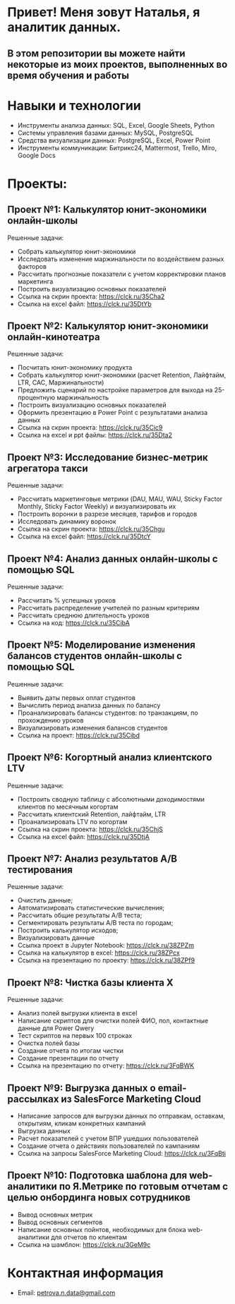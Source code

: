 # Привет! Меня зовут Наталья, я аналитик данных. 

## В этом репозитории вы можете найти некоторые из моих проектов, выполненных во время обучения и работы

# Навыки и технологии

 -	Инструменты анализа данных: SQL, Excel, Google Sheets, Python
 -	Системы управления базами данных: MySQL, PostgreSQL
 -	Средства визуализации данных: PostgreSQL, Excel, Power Point
 -	Инструменты коммуникации: Битрикс24, Mattermost, Trello, Miro, Google Docs

# Проекты: 

## Проект №1: Калькулятор юнит-экономики онлайн-школы
 
 Решенные задачи:
- Собрать калькулятор юнит-экономики
- Исследовать изменение маржинальности по воздействием разных факторов
- Рассчитать прогнозные показатели с учетом корректировки планов маркетинга
- Построить визуализацию основных показателей
- Ссылка на скрин проекта: https://clck.ru/35Cha2
- Ссылка на excel файл: https://clck.ru/35DtYb

 
## Проект №2: Калькулятор юнит-экономики онлайн-кинотеатра
 
 Решенные задачи:
-	Посчитать юнит-экономику продукта
-	Собрать калькулятор юнит-экономики (расчет Retention, Лайфтайм, LTR, CAC, Маржинальности)
-	Предложить сценарий по настройке параметров для выхода на 25-процентную маржинальность
-	Построить визуализацию основных показателей
-	Оформить презентацию в Power Point с результатами анализа данных
-	Ссылка на скрин проекта: https://clck.ru/35Cic9
-	Ссылка на excel и ppt файлы: https://clck.ru/35Dta2

 
## Проект №3: Исследование бизнес-метрик агрегатора такси
 
 Решенные задачи:
-	Рассчитать маркетинговые метрики (DAU, MAU, WAU, Sticky Factor Monthly, Sticky Factor Weekly) и визуализировать их
-	Построить воронки в разрезе месяцев, тарифов и городов
-	Исследовать динамику воронок
- Ссылка на скрин проекта: https://clck.ru/35Chgu
- Ссылка на excel файл: https://clck.ru/35DtcY

 
## Проект №4: Анализ данных онлайн-школы с помощью SQL
 
 Решенные задачи:
-	Рассчитать % успешных уроков
-	Рассчитать распределение учителей по разным критериям
-	Рассчитать среднюю длительность уроков
-	Ссылка на код: https://clck.ru/35CibA
  
 
## Проект №5: Моделирование изменения балансов студентов онлайн-школы с помощью SQL
 
 Решенные задачи:
-	Выявить даты первых оплат студентов
-	Вычислить период анализа данных по балансу
-	Проанализировать балансы студентов: по транзакциям, по прохождению уроков
-	Визуализировать изменения балансов студентов
-	Ссылка на проект: https://clck.ru/35Cibd
  

##  Проект №6: Когортный анализ клиентского LTV

 Решенные задачи:
-	Построить сводную таблицу с абсолютными доходимостями клиентов по месячным когортам 
-	Рассчитать клиентский Retention, лайфтайм, LTR 
-	Проанализировать LTV по когортам
-	Ссылка на скрин проекта: https://clck.ru/35ChjS
-	Ссылка на excel файл: https://clck.ru/35DtjA

##  Проект №7: Анализ результатов А/В тестирования

 Решенные задачи:
-	Очистить данные;
-	Автоматизировать статистические вычисления; 
-	Рассчитать общие результаты А/В теста;
-	Сегментировать результаты А/В теста по городам;
-	Построить калькулятор исходов;
-	Визуализировать данные
-	Ссылка проект в Jupyter Notebook: https://clck.ru/38ZPZm
-	Ссылка на калькулятор в excel: https://clck.ru/38ZPcx
-	Ссылка на презентацию по проекту: https://clck.ru/38ZPf9

##  Проект №8: Чистка базы клиента Х
Решенные задачи:
- Анализ полей выгрузки клиента в excel
- Написание скриптов для  очистки полей ФИО, пол, контактные данные для Power Qwery
- Тест скриптов на первых 100 строках
- Очистка полей базы
- Создание отчета по итогам чистки
- Создание презентации по отчету
- Ссылка на презентацию по отчету: https://clck.ru/3FqBWK

##  Проект №9: Выгрузка данных о email-рассылках из SalesForce Marketing Cloud
- Написание запросов для выгрузки данных по отправкам, оставкам, открытиям, кликам конкретных кампаний
- Выгрузка данных
- Расчет показателей с учетом ВПР ушедших пользователей
- Создание отчета о действиях пользователей по кампаниям
- Ссылка на запросы SalesForce Marketing Cloud: https://clck.ru/3FqBti

##  Проект №10: Подготовка шаблона для web-аналитики по Я.Метрике по готовым отчетам с целью онбординга новых сотрудников
- Вывод основных метрик
- Вывод основных сегментов
- Написание основных пойнтов, необходимых для блока web-аналитики для отчетов по клиентам
- Ссылка на шамблон: https://clck.ru/3GeM9c

 
# Контактная информация
-	Email: petrova.n.data@gmail.com

